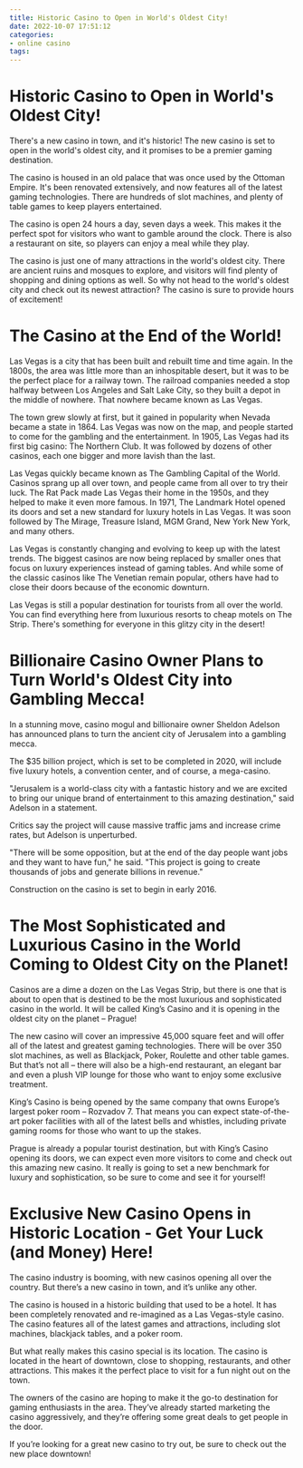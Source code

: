 ```yaml
---
title: Historic Casino to Open in World's Oldest City!
date: 2022-10-07 17:51:12
categories:
- online casino
tags:
---
```



#  Historic Casino to Open in World's Oldest City!

There's a new casino in town, and it's historic! The new casino is set to open in the world's oldest city, and it promises to be a premier gaming destination.

The casino is housed in an old palace that was once used by the Ottoman Empire. It's been renovated extensively, and now features all of the latest gaming technologies. There are hundreds of slot machines, and plenty of table games to keep players entertained.

The casino is open 24 hours a day, seven days a week. This makes it the perfect spot for visitors who want to gamble around the clock. There is also a restaurant on site, so players can enjoy a meal while they play.

The casino is just one of many attractions in the world's oldest city. There are ancient ruins and mosques to explore, and visitors will find plenty of shopping and dining options as well. So why not head to the world's oldest city and check out its newest attraction? The casino is sure to provide hours of excitement!

#  The Casino at the End of the World!

Las Vegas is a city that has been built and rebuilt time and time again.
In the 1800s, the area was little more than an inhospitable desert, but it was to be the perfect place for a railway town.
The railroad companies needed a stop halfway between Los Angeles and Salt Lake City, so they built a depot in the middle of nowhere.
That nowhere became known as Las Vegas.

The town grew slowly at first, but it gained in popularity when Nevada became a state in 1864.
Las Vegas was now on the map, and people started to come for the gambling and the entertainment.
In 1905, Las Vegas had its first big casino: The Northern Club.
It was followed by dozens of other casinos, each one bigger and more lavish than the last.

Las Vegas quickly became known as The Gambling Capital of the World.
Casinos sprang up all over town, and people came from all over to try their luck.
The Rat Pack made Las Vegas their home in the 1950s, and they helped to make it even more famous.
In 1971, The Landmark Hotel opened its doors and set a new standard for luxury hotels in Las Vegas.
It was soon followed by The Mirage, Treasure Island, MGM Grand, New York New York, and many others.

Las Vegas is constantly changing and evolving to keep up with the latest trends.
The biggest casinos are now being replaced by smaller ones that focus on luxury experiences instead of gaming tables.
And while some of the classic casinos like The Venetian remain popular, others have had to close their doors because of the economic downturn.

Las Vegas is still a popular destination for tourists from all over the world.
You can find everything here from luxurious resorts to cheap motels on The Strip.  There's something for everyone in this glitzy city in the desert!

#  Billionaire Casino Owner Plans to Turn World's Oldest City into Gambling Mecca!

In a stunning move, casino mogul and billionaire owner Sheldon Adelson has announced plans to turn the ancient city of Jerusalem into a gambling mecca.

The $35 billion project, which is set to be completed in 2020, will include five luxury hotels, a convention center, and of course, a mega-casino.

"Jerusalem is a world-class city with a fantastic history and we are excited to bring our unique brand of entertainment to this amazing destination," said Adelson in a statement.

Critics say the project will cause massive traffic jams and increase crime rates, but Adelson is unperturbed.

"There will be some opposition, but at the end of the day people want jobs and they want to have fun," he said. "This project is going to create thousands of jobs and generate billions in revenue."

Construction on the casino is set to begin in early 2016.

#  The Most Sophisticated and Luxurious Casino in the World Coming to Oldest City on the Planet!

Casinos are a dime a dozen on the Las Vegas Strip, but there is one that is about to open that is destined to be the most luxurious and sophisticated casino in the world. It will be called King’s Casino and it is opening in the oldest city on the planet – Prague!

The new casino will cover an impressive 45,000 square feet and will offer all of the latest and greatest gaming technologies. There will be over 350 slot machines, as well as Blackjack, Poker, Roulette and other table games. But that’s not all – there will also be a high-end restaurant, an elegant bar and even a plush VIP lounge for those who want to enjoy some exclusive treatment.

King’s Casino is being opened by the same company that owns Europe’s largest poker room – Rozvadov 7. That means you can expect state-of-the-art poker facilities with all of the latest bells and whistles, including private gaming rooms for those who want to up the stakes.

Prague is already a popular tourist destination, but with King’s Casino opening its doors, we can expect even more visitors to come and check out this amazing new casino. It really is going to set a new benchmark for luxury and sophistication, so be sure to come and see it for yourself!

#  Exclusive New Casino Opens in Historic Location - Get Your Luck (and Money) Here!

The casino industry is booming, with new casinos opening all over the country. But there’s a new casino in town, and it’s unlike any other.

The casino is housed in a historic building that used to be a hotel. It has been completely renovated and re-imagined as a Las Vegas-style casino. The casino features all of the latest games and attractions, including slot machines, blackjack tables, and a poker room.

But what really makes this casino special is its location. The casino is located in the heart of downtown, close to shopping, restaurants, and other attractions. This makes it the perfect place to visit for a fun night out on the town.

The owners of the casino are hoping to make it the go-to destination for gaming enthusiasts in the area. They’ve already started marketing the casino aggressively, and they’re offering some great deals to get people in the door.

If you’re looking for a great new casino to try out, be sure to check out the new place downtown!